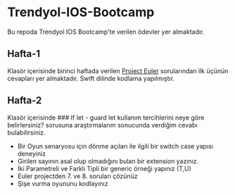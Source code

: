 # Trendyol-IOS-Bootcamp

Bu repoda Trendyol IOS Bootcamp'te verilen ödevler yer almaktadır. 

## Hafta-1

Klasör içerisinde birinci haftada verilen [Project Euler](https://projecteuler.net/archives) sorularından ilk üçünün cevapları yer almaktadır. Swift dilinde kodlama yapılmıştır.

## Hafta-2

Klasör içerisinde ### If let - guard let kullanım tercihlerini neye göre belirlersiniz? sorusuna araştırmalarım sonucunda verdiğim cevabı bulabilirsiniz.
* Bir Oyun senaryosu için dönme açıları ile ilgili bir switch case yapısı deneyiniz
* Girilen sayının asal olup olmadığını bulan bir extension yazınız.
* İki Parametreli ve Farklı Tipli bir generic örneği yapınız (T,U)
* Euler projectden 7. ve 8. soruları çözünüz
* Şişe vurma oyununu kodlayınız
